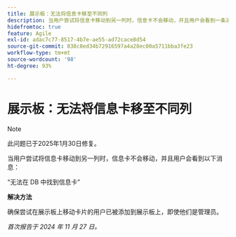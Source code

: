 ```yaml
---
title: 展示板：无法将信息卡移至不同列
description: 当用户尝试将信息卡移动到另一列时，信息卡不会移动，并且用户会看到一条消息。
hidefromtoc: true
feature: Agile
exl-id: adac7c77-8517-4b7e-ae55-ad72cace8d54
source-git-commit: 838c8ed34b72916597a4a28ec00a5711bba3fe23
workflow-type: tm+mt
source-wordcount: '98'
ht-degree: 93%

---
```


# 展示板：无法将信息卡移至不同列

>[!NOTE]
>
>此问题已于2025年1月30日修复。

当用户尝试将信息卡移动到另一列时，信息卡不会移动，并且用户会看到以下消息：

“无法在 DB 中找到信息卡”

**解决方法**

确保尝试在展示板上移动卡片的用户已被添加到展示板上，即使他们是管理员。

_首次报告于 2024 年 11 月 27 日。_
